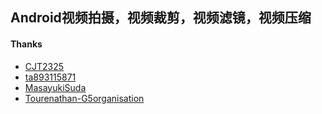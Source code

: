 ## Android视频拍摄，视频裁剪，视频滤镜，视频压缩

#### Thanks
  * [CJT2325](https://github.com/CJT2325/CameraView)
  * [ta893115871](https://github.com/ta893115871/VideoEdit)
  * [MasayukiSuda](https://github.com/MasayukiSuda/Mp4Composer-android)
  * [Tourenathan-G5organisation](https://github.com/Tourenathan-G5organisation/SiliCompressor)